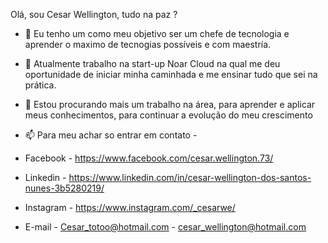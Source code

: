 Olá, sou Cesar Wellington, tudo na paz ?
- 👀 Eu tenho um como meu objetivo ser um chefe de tecnologia e aprender o maximo de tecnogias possíveis e com maestría.
- 🌱 Atualmente trabalho na start-up Noar Cloud na qual me deu oportunidade de iniciar minha caminhada e me ensinar tudo que sei na prática.
- 💞️ Estou procurando mais um trabalho na área, para aprender e aplicar meus conhecimentos, para continuar a evolução do meu crescimento
- 📫 Para meu achar so entrar em contato  - 

- Facebook - https://www.facebook.com/cesar.wellington.73/
- Linkedin - https://www.linkedin.com/in/cesar-wellington-dos-santos-nunes-3b5280219/
- Instagram - https://www.instagram.com/_cesarwe/
- E-mail - Cesar_totoo@hotmail.com - cesar_wellington@hotmail.com
  

<!---
hitoto12/hitoto12 is a ✨ special ✨ repository because its `README.md` (this file) appears on your GitHub profile.
You can click the Preview link to take a look at your changes.
--->
